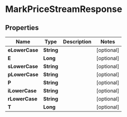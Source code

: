 

# MarkPriceStreamResponse


## Properties

| Name | Type | Description | Notes |
|------------ | ------------- | ------------- | -------------|
|**eLowerCase** | **String** |  |  [optional] |
|**E** | **Long** |  |  [optional] |
|**sLowerCase** | **String** |  |  [optional] |
|**pLowerCase** | **String** |  |  [optional] |
|**P** | **String** |  |  [optional] |
|**iLowerCase** | **String** |  |  [optional] |
|**rLowerCase** | **String** |  |  [optional] |
|**T** | **Long** |  |  [optional] |



